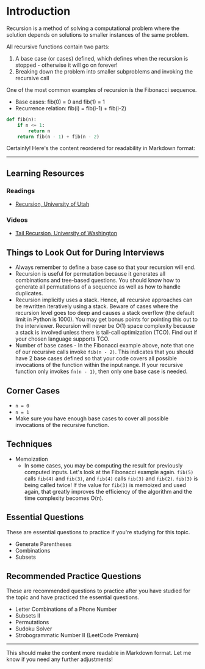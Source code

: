# Introduction

Recursion is a method of solving a computational problem where the solution depends on solutions to smaller instances of the same problem.

All recursive functions contain two parts:

1. A base case (or cases) defined, which defines when the recursion is stopped - otherwise it will go on forever!
2. Breaking down the problem into smaller subproblems and invoking the recursive call

One of the most common examples of recursion is the Fibonacci sequence.

- Base cases: fib(0) = 0 and fib(1) = 1
- Recurrence relation: fib(i) = fib(i-1) + fib(i-2)

```python
def fib(n):
    if n <= 1:
        return n
    return fib(n - 1) + fib(n - 2)
```
Certainly! Here's the content reordered for readability in Markdown format:

---

## Learning Resources

### Readings
- [Recursion, University of Utah](#)
  
### Videos
- [Tail Recursion, University of Washington](#)

## Things to Look Out for During Interviews
- Always remember to define a base case so that your recursion will end.
- Recursion is useful for permutation because it generates all combinations and tree-based questions. You should know how to generate all permutations of a sequence as well as how to handle duplicates.
- Recursion implicitly uses a stack. Hence, all recursive approaches can be rewritten iteratively using a stack. Beware of cases where the recursion level goes too deep and causes a stack overflow (the default limit in Python is 1000). You may get bonus points for pointing this out to the interviewer. Recursion will never be O(1) space complexity because a stack is involved unless there is tail-call optimization (TCO). Find out if your chosen language supports TCO.
- Number of base cases - In the Fibonacci example above, note that one of our recursive calls invoke `fib(n - 2)`. This indicates that you should have 2 base cases defined so that your code covers all possible invocations of the function within the input range. If your recursive function only invokes `fn(n - 1)`, then only one base case is needed.

## Corner Cases
- `n = 0`
- `n = 1`
- Make sure you have enough base cases to cover all possible invocations of the recursive function.

## Techniques
- Memoization
  - In some cases, you may be computing the result for previously computed inputs. Let's look at the Fibonacci example again. `fib(5)` calls `fib(4)` and `fib(3)`, and `fib(4)` calls `fib(3)` and `fib(2)`. `fib(3)` is being called twice! If the value for `fib(3)` is memoized and used again, that greatly improves the efficiency of the algorithm and the time complexity becomes O(n).

## Essential Questions
These are essential questions to practice if you're studying for this topic.
- Generate Parentheses
- Combinations
- Subsets

## Recommended Practice Questions
These are recommended questions to practice after you have studied for the topic and have practiced the essential questions.
- Letter Combinations of a Phone Number
- Subsets II
- Permutations
- Sudoku Solver
- Strobogrammatic Number II (LeetCode Premium)

--- 

This should make the content more readable in Markdown format. Let me know if you need any further adjustments!